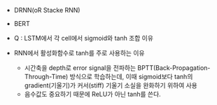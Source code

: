 - DRNN(oR Stacke RNN)
- BERT
- Q : LSTM에서 각 cell에서 sigmoid와 tanh 조합 이유


- RNN에서 활성화함수로 tanh를 주로 사용하는 이유
  - 시간축을 depth로 error signal을 전파하는 BPTT(Back-Propagation-Through-Time) 방식으로 학습하는데, 이때 sigmoid보다 tanh의 gradient(기울기)가 커서(stiff) 기울기 소실을 완화하기 위하여 사용
  - 음수값도 중요하기 때문에 ReLU가 아닌 tanh를 쓴다. 
